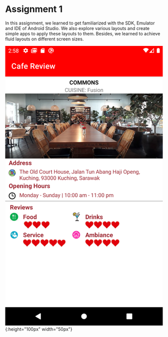# Assignment 1

In this assignment, we learned to get familiarized with the SDK, Emulator and IDE of Android Studio. We also explore various layouts and create simple apps to apply these layouts to them. Besides, we learned to achieve fluid layouts on different screen sizes.

![Cafe Review Screenshot](image.png){:height="100px" width="50px"}
